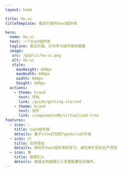 ```yaml
---
layout: home

title: Ho-ui
titleTemplate: 毫无价值的Vue3组件库

hero:
  name: Ho-ui
  text: 一个Vue3组件库
  tagline: 毫无价值，只为学习组件库的搭建
  image:
   src: /public/ho-ui.png
   alt: Ho-ui
   style:
     maxHeight: 600px
     maxWidth: 600px
     width: 600px
     height: 600px
  actions:
    - theme: brand
      text: 开始
      link: /guide/getting-started
    - theme: brand
      text: 组件
      link: /componentsMD/virtualized-tree
features:
  - icon: 💡
    title: Vue3组件库
    details: 基于vite打包和TypeScript开发
  - icon: 📦
    title: 仅供预览
    details: 倾向于Vue3组件库的学习，请勿用于实际生产项目
  - icon: 🛠️
    title: 按需引入
    details: 直接支持按需引入无需配置任何插件。
---
```




